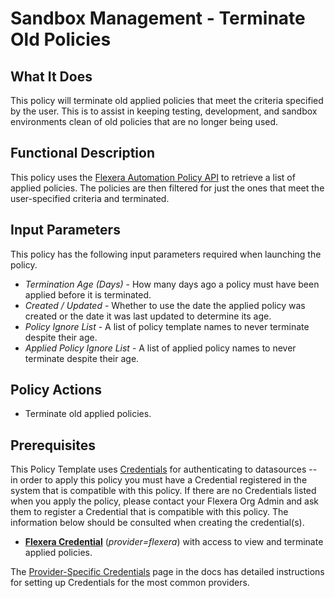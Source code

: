 # Sandbox Management - Terminate Old Policies

## What It Does

This policy will terminate old applied policies that meet the criteria specified by the user. This is to assist in keeping testing, development, and sandbox environments clean of old policies that are no longer being used.

## Functional Description

This policy uses the [Flexera Automation Policy API](https://reference.rightscale.com/governance-policies) to retrieve a list of applied policies. The policies are then filtered for just the ones that meet the user-specified criteria and terminated.

## Input Parameters

This policy has the following input parameters required when launching the policy.

- *Termination Age (Days)* - How many days ago a policy must have been applied before it is terminated.
- *Created / Updated* - Whether to use the date the applied policy was created or the date it was last updated to determine its age.
- *Policy Ignore List* - A list of policy template names to never terminate despite their age.
- *Applied Policy Ignore List* - A list of applied policy names to never terminate despite their age.

## Policy Actions

- Terminate old applied policies.

## Prerequisites

This Policy Template uses [Credentials](https://docs.flexera.com/flexera/EN/Automation/ManagingCredentialsExternal.htm) for authenticating to datasources -- in order to apply this policy you must have a Credential registered in the system that is compatible with this policy. If there are no Credentials listed when you apply the policy, please contact your Flexera Org Admin and ask them to register a Credential that is compatible with this policy. The information below should be consulted when creating the credential(s).

- [**Flexera Credential**](https://docs.flexera.com/flexera/EN/Automation/ProviderCredentials.htm) (*provider=flexera*) with access to view and terminate applied policies.

The [Provider-Specific Credentials](https://docs.flexera.com/flexera/EN/Automation/ProviderCredentials.htm) page in the docs has detailed instructions for setting up Credentials for the most common providers.
